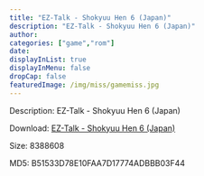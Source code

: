 ```yaml
---
title: "EZ-Talk - Shokyuu Hen 6 (Japan)"
description: "EZ-Talk - Shokyuu Hen 6 (Japan)"
author: 
categories: ["game","rom"]
date: 
displayInList: true
displayInMenu: false
dropCap: false
featuredImage: /img/miss/gamemiss.jpg
---
```


Description: EZ-Talk - Shokyuu Hen 6 (Japan)

Download: <a style="text-decoration:underline;" href="https://mega.nz/#!WCBCBYDa!XXIkXGJ0DnsNQr6k_3WL_SY8qpR7fo5Zs7xYFEJYK08" target = "_blank" rel = "nofollow" > EZ-Talk - Shokyuu Hen 6 (Japan)</a>

Size: 8388608

MD5: B51533D78E10FAA7D17774ADBBB03F44

